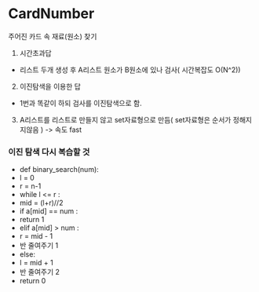 # CardNumber
주어진 카드 속 재료(원소) 찾기
1. 시간초과답
- 리스트 두개 생성 후 A리스트 원소가 B원소에 있나 검사( 시간복잡도 O(N^2))
2. 이진탐색을 이용한 답
- 1번과 똑같이 하되 검사를 이진탐색으로 함.
 
3. A리스트를 리스트로 만들지 않고 set자료형으로 만듬( set자료형은 순서가 정해지지않음 ) -> 속도 fast

### 이진 탐색 다시 복습할 것
- def binary_search(num):
- l = 0
- r = n-1
- while l <= r :
- mid = (l+r)//2
- if a[mid] == num :
-  return 1
- elif a[mid] > num :
- r = mid - 1
- 반 줄여주기 1
- else:
- l = mid + 1
- 반 줄여주기 2
- return 0
